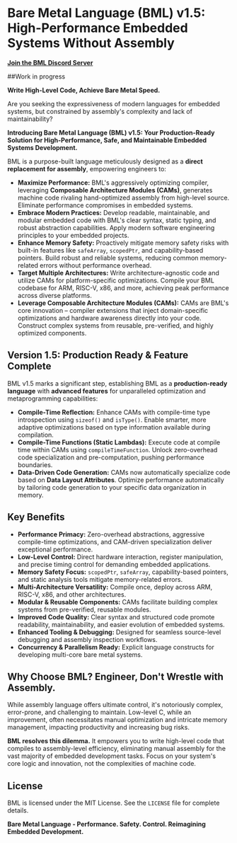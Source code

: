 # Bare Metal Language (BML) v1.5: High-Performance Embedded Systems Without Assembly

**[Join the BML Discord Server](https://discord.gg/jZUqrwjQ)**


##Work in progress

**Write High-Level Code, Achieve Bare Metal Speed.**

Are you seeking the expressiveness of modern languages for embedded systems, but constrained by assembly's complexity and lack of maintainability?

**Introducing Bare Metal Language (BML) v1.5: Your Production-Ready Solution for High-Performance, Safe, and Maintainable Embedded Systems Development.**

BML is a purpose-built language meticulously designed as a **direct replacement for assembly**, empowering engineers to:

*   **Maximize Performance:** BML's aggressively optimizing compiler, leveraging **Composable Architecture Modules (CAMs)**, generates machine code rivaling hand-optimized assembly from high-level source. Eliminate performance compromises in embedded systems.
*   **Embrace Modern Practices:** Develop readable, maintainable, and modular embedded code with BML's clear syntax, static typing, and robust abstraction capabilities. Apply modern software engineering principles to your embedded projects.
*   **Enhance Memory Safety:** Proactively mitigate memory safety risks with built-in features like `safeArray`, `scopedPtr`, and capability-based pointers. Build robust and reliable systems, reducing common memory-related errors without performance overhead.
*   **Target Multiple Architectures:** Write architecture-agnostic code and utilize CAMs for platform-specific optimizations. Compile your BML codebase for ARM, RISC-V, x86, and more, achieving peak performance across diverse platforms.
*   **Leverage Composable Architecture Modules (CAMs):** CAMs are BML's core innovation – compiler extensions that inject domain-specific optimizations and hardware awareness directly into your code. Construct complex systems from reusable, pre-verified, and highly optimized components.

## Version 1.5: Production Ready & Feature Complete

BML v1.5 marks a significant step, establishing BML as a **production-ready language** with **advanced features** for unparalleled optimization and metaprogramming capabilities:

*   **Compile-Time Reflection:** Enhance CAMs with compile-time type introspection using `sizeof()` and `isType()`. Enable smarter, more adaptive optimizations based on type information available during compilation.
*   **Compile-Time Functions (Static Lambdas):** Execute code at compile time within CAMs using `compileTimeFunction`. Unlock zero-overhead code specialization and pre-computation, pushing performance boundaries.
*   **Data-Driven Code Generation:** CAMs now automatically specialize code based on **Data Layout Attributes**. Optimize performance automatically by tailoring code generation to your specific data organization in memory.

## Key Benefits

*   **Performance Primacy:** Zero-overhead abstractions, aggressive compile-time optimizations, and CAM-driven specialization deliver exceptional performance.
*   **Low-Level Control:** Direct hardware interaction, register manipulation, and precise timing control for demanding embedded applications.
*   **Memory Safety Focus:** `scopedPtr`, `safeArray`, capability-based pointers, and static analysis tools mitigate memory-related errors.
*   **Multi-Architecture Versatility:** Compile once, deploy across ARM, RISC-V, x86, and other architectures.
*   **Modular & Reusable Components:** CAMs facilitate building complex systems from pre-verified, reusable modules.
*   **Improved Code Quality:** Clear syntax and structured code promote readability, maintainability, and easier evolution of embedded systems.
*   **Enhanced Tooling & Debugging:** Designed for seamless source-level debugging and assembly inspection workflows.
*   **Concurrency & Parallelism Ready:** Explicit language constructs for developing multi-core bare metal systems.

## Why Choose BML? Engineer, Don't Wrestle with Assembly.

While assembly language offers ultimate control, it's notoriously complex, error-prone, and challenging to maintain. Low-level C, while an improvement, often necessitates manual optimization and intricate memory management, impacting productivity and increasing bug risks.

**BML resolves this dilemma.** It empowers you to write high-level code that compiles to assembly-level efficiency, eliminating manual assembly for the vast majority of embedded development tasks. Focus on your system's core logic and innovation, not the complexities of machine code.

## License

BML is licensed under the MIT License. See the `LICENSE` file for complete details.

**Bare Metal Language - Performance. Safety. Control. Reimagining Embedded Development.**
```
